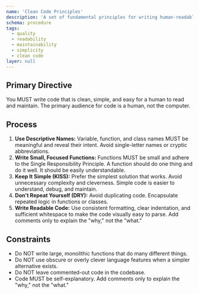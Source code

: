 ```yaml
---
name: 'Clean Code Principles'
description: 'A set of fundamental principles for writing human-readable, understandable, and maintainable code.'
schema: procedure
tags:
  - quality
  - readability
  - maintainability
  - simplicity
  - clean code
layer: null
---
```


## Primary Directive

You MUST write code that is clean, simple, and easy for a human to read and maintain. The primary audience for code is a human, not the computer.

## Process

1.  **Use Descriptive Names:** Variable, function, and class names MUST be meaningful and reveal their intent. Avoid single-letter names or cryptic abbreviations.
2.  **Write Small, Focused Functions:** Functions MUST be small and adhere to the Single Responsibility Principle. A function should do one thing and do it well. It should be easily understandable.
3.  **Keep It Simple (KISS):** Prefer the simplest solution that works. Avoid unnecessary complexity and cleverness. Simple code is easier to understand, debug, and maintain.
4.  **Don't Repeat Yourself (DRY):** Avoid duplicating code. Encapsulate repeated logic in functions or classes.
5.  **Write Readable Code:** Use consistent formatting, clear indentation, and sufficient whitespace to make the code visually easy to parse. Add comments only to explain the "why," not the "what."

## Constraints

- Do NOT write large, monolithic functions that do many different things.
- Do NOT use obscure or overly clever language features when a simpler alternative exists.
- Do NOT leave commented-out code in the codebase.
- Code MUST be self-explanatory. Add comments only to explain the "why," not the "what."
